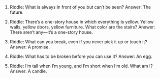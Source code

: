 1. Riddle: What is always in front of you but can’t be seen?
Answer: The future.

2. Riddle: There’s a one-story house in which everything is yellow. Yellow walls, yellow doors, yellow furniture. What color are the stairs?
Answer: There aren’t any—it’s a one-story house.

3. Riddle: What can you break, even if you never pick it up or touch it?
Answer: A promise.

4. Riddle: What has to be broken before you can use it?
Answer: An egg.

5. Riddle: I’m tall when I’m young, and I’m short when I’m old. What am I?
Answer: A candle.
